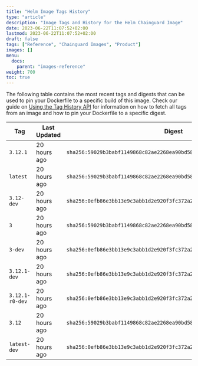 ```yaml
---
title: "Helm Image Tags History"
type: "article"
description: "Image Tags and History for the Helm Chainguard Image"
date: 2023-06-22T11:07:52+02:00
lastmod: 2023-06-22T11:07:52+02:00
draft: false
tags: ["Reference", "Chainguard Images", "Product"]
images: []
menu:
  docs:
    parent: "images-reference"
weight: 700
toc: true
---
```


The following table contains the most recent tags and digests that can be used to pin your Dockerfile to a specific build of this image. Check our guide on [Using the Tag History API](/chainguard/chainguard-images/using-the-tag-history-api/) for information on how to fetch all tags from an image and how to pin your Dockerfile to a specific digest.

| Tag             | Last Updated | Digest                                                                    |
|-----------------|--------------|---------------------------------------------------------------------------|
| `3.12.1`        | 20 hours ago | `sha256:59029b3babf1149868c82ae2268ea90bd580d615fbea249ce108b86d7257f57b` |
| `latest`        | 20 hours ago | `sha256:59029b3babf1149868c82ae2268ea90bd580d615fbea249ce108b86d7257f57b` |
| `3.12-dev`      | 20 hours ago | `sha256:0efb86e3bb13e9c3abb1d2e920f3fc372a24792105ac4170338a44f8e95e9222` |
| `3`             | 20 hours ago | `sha256:59029b3babf1149868c82ae2268ea90bd580d615fbea249ce108b86d7257f57b` |
| `3-dev`         | 20 hours ago | `sha256:0efb86e3bb13e9c3abb1d2e920f3fc372a24792105ac4170338a44f8e95e9222` |
| `3.12.1-dev`    | 20 hours ago | `sha256:0efb86e3bb13e9c3abb1d2e920f3fc372a24792105ac4170338a44f8e95e9222` |
| `3.12.1-r0-dev` | 20 hours ago | `sha256:0efb86e3bb13e9c3abb1d2e920f3fc372a24792105ac4170338a44f8e95e9222` |
| `3.12`          | 20 hours ago | `sha256:59029b3babf1149868c82ae2268ea90bd580d615fbea249ce108b86d7257f57b` |
| `latest-dev`    | 20 hours ago | `sha256:0efb86e3bb13e9c3abb1d2e920f3fc372a24792105ac4170338a44f8e95e9222` |
